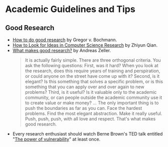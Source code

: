 # Academic Guidelines and Tips
## Good Research
+ [How to do good research](https://www.site.uottawa.ca/~bochmann/Projects/how-to-do-good-research/index.html) by Gregor v. Bochmann.
+ [How to Look for Ideas in Computer Science Research](https://medium.com/digital-diplomacy/how-to-look-for-ideas-in-computer-science-research-7a3fa6f4696f) by Zhiyun Qian.
+ [What makes good research?](https://andreas-zeller.info/2012/10/16/what-makes-good-research.html) by Andreas Zeller.
  > It is actually fairly simple. There are three orthogonal criteria. You ask the following questions: First, was it hard? When you look at the research, does this require years of training and perspiration, or could anyone on the street have come up with it? Second, is it elegant? Is this something that solves a specific problem, or is this something that you can apply over and over again to new problems? Third, is it useful? Is it valuable only to the academic community, or can people outside the academic community use it to create value or make money? ... 
  > The only important thing is to push the boundaries as far as you can. Face the hardest problems. Find the most elegant abstraction. Make it really useful. Push, push, push, with all love and respect. That's what makes good research.
+ Every research enthusiast should watch Berne Brown's TED talk entitled "[The power of vulnerability](https://www.ted.com/talks/brene_brown_the_power_of_vulnerability)" at least once.
